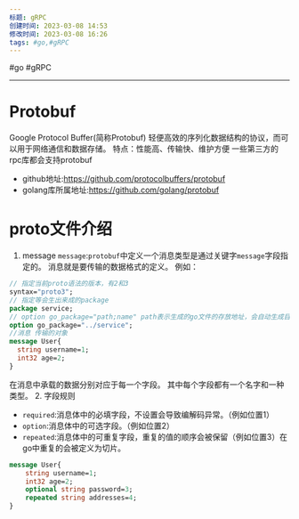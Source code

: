 ```yaml
---
标题: gRPC
创建时间: 2023-03-08 14:53
修改时间: 2023-03-08 16:26
tags: #go,#gRPC
---
```


#go #gRPC 

---
# Protobuf
Google Protocol Buffer(简称Protobuf)
轻便高效的序列化数据结构的协议，而可以用于网络通信和数据存储。
特点：性能高、传输快、维护方便
一些第三方的rpc库都会支持protobuf
* github地址:https://github.com/protocolbuffers/protobuf
* golang库所属地址:https://github.com/golang/protobuf
# proto文件介绍
1. message
`message`:`protobuf`中定义一个消息类型是通过关键字`message`字段指定的。
消息就是要传输的数据格式的定义。
例如：
```protobuf
// 指定当前proto语法的版本，有2和3  
syntax="proto3";  
// 指定等会生出来成的package  
package service;  
// option go_package="path;name" path表示生成的go文件的存放地址，会自动生成目录 name表示生成的go文件所属的包名  
option go_package="../service";  
//消息 传输的对象  
message User{  
  string username=1;  
  int32 age=2;  
}
```
在消息中承载的数据分别对应于每一个字段。
其中每个字段都有一个名字和一种类型。
2. 字段规则
* `required`:消息体中的必填字段，不设置会导致编解码异常。（例如位置1）
* `option`:消息体中的可选字段。（例如位置2）
* `repeated`:消息体中的可重复字段，重复的值的顺序会被保留（例如位置3）在go中重复的会被定义为切片。
```protobuf
message User{
	string username=1;
	int32 age=2;
	optional string password=3;
	repeated string addresses=4;
}
```
